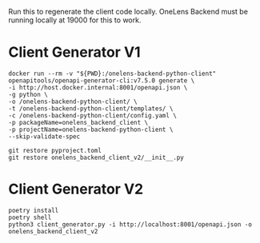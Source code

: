Run this to regenerate the client code locally. OneLens Backend must be running locally at 19000 for this to work.


# Client Generator V1
```
docker run --rm -v "${PWD}:/onelens-backend-python-client" openapitools/openapi-generator-cli:v7.5.0 generate \
-i http://host.docker.internal:8001/openapi.json \
-g python \
-o /onelens-backend-python-client/ \
-t /onelens-backend-python-client/templates/ \
-c /onelens-backend-python-client/config.yaml \
-p packageName=onelens_backend_client \
-p projectName=onelens-backend-python-client \
--skip-validate-spec

git restore pyproject.toml
git restore onelens_backend_client_v2/__init__.py
```

# Client Generator V2
```
poetry install
poetry shell
python3 client_generator.py -i http://localhost:8001/openapi.json -o onelens_backend_client_v2
```